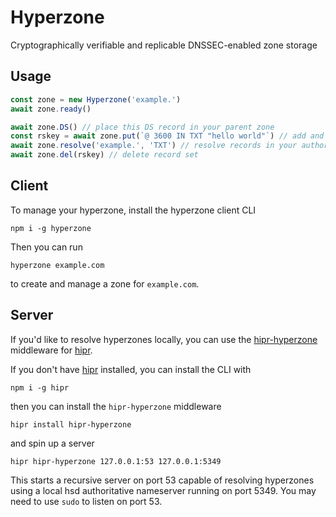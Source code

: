 # Hyperzone

Cryptographically verifiable and replicable DNSSEC-enabled zone storage

## Usage

```js
const zone = new Hyperzone('example.')
await zone.ready()

await zone.DS() // place this DS record in your parent zone
const rskey = await zone.put(`@ 3600 IN TXT "hello world"`) // add and sign a TXT record
await zone.resolve('example.', 'TXT') // resolve records in your authoritative resolver
await zone.del(rskey) // delete record set
```

## Client

To manage your hyperzone, install the hyperzone client CLI 
```
npm i -g hyperzone
``` 

Then you can run 
```
hyperzone example.com
``` 
to create and manage a zone for `example.com`.

## Server

If you'd like to resolve hyperzones locally, you can use the [hipr-hyperzone](https://github.com/lukeburns/hipr-hyperzone) middleware for [hipr](https://github.com/lukeburns/hipr).

If you don't have [hipr](https://github.com/lukeburns/hipr) installed, you can install the CLI with
```
npm i -g hipr
```
then you can install the `hipr-hyperzone` middleware
```
hipr install hipr-hyperzone
```
and spin up a server
```
hipr hipr-hyperzone 127.0.0.1:53 127.0.0.1:5349
```

This starts a recursive server on port 53 capable of resolving hyperzones using a local hsd authoritative nameserver running on port 5349. You may need to use `sudo` to listen on port 53.
